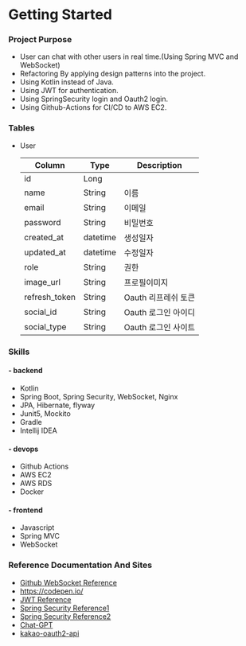 # Getting Started

### Project Purpose

- User can chat with other users in real time.(Using Spring MVC and WebSocket)
- Refactoring By applying design patterns into the project.
- Using Kotlin instead of Java.
- Using JWT for authentication.
- Using SpringSecurity login and Oauth2 login.
- Using Github-Actions for CI/CD to AWS EC2.



### Tables

- User

  | Column        | Type     | Description   |
  |---------------|----------|---------------|
  | id            | Long     |               |
  | name          | String   | 이름            |
  | email         | String   | 이메일           |
  | password      | String   | 비밀번호          |
  | created_at    | datetime | 생성일자          |
  | updated_at    | datetime | 수정일자          |
  | role          | String   | 권한            |
  | image_url     | String   | 프로필이미지        |
  | refresh_token | String   | Oauth 리프레쉬 토큰  |
  | social_id     | String   | Oauth 로그인 아이디 |
  | social_type   | String   | Oauth 로그인 사이트 |



### Skills

#### - backend
* Kotlin
* Spring Boot, Spring Security, WebSocket, Nginx
* JPA, Hibernate, flyway
* Junit5, Mockito
* Gradle
* Intellij IDEA

#### - devops
* Github Actions
* AWS EC2
* AWS RDS
* Docker

#### - frontend
* Javascript
* Spring MVC
* WebSocket



### Reference Documentation And Sites

* [Github WebSocket Reference](https://github.com/dailycodebuffer/Spring-MVC-Tutorials/blob/master/spring-websocket)
* https://codepen.io/
* [JWT Reference](https://github.com/Tienisto/spring-boot-kotlin/tree/master/rest-jwt-jpa)
* [Spring Security Reference1](https://github.com/thombergs/code-examples/tree/master/spring-security/getting-started)
* [Spring Security Reference2](https://spring.io/guides/gs/securing-web)
* [Chat-GPT](https://chat.openai.com/)
* [kakao-oauth2-api](https://developers.kakao.com/docs/latest/ko/kakaologin/rest-api)
